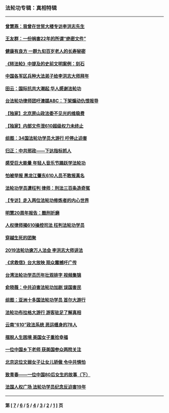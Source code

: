 ### 法轮功专辑：真相特辑
---
#### [曾慧燕：我曾在世贸大楼专访李洪志先生](../../pages/nf4389/n12898729.md?10030430) 
#### [王友群：一份祸害22年的所谓“绝密文件”](../../pages/nf4389/n12871750.md?10030430) 
#### [健康有良方 一群九旬百岁老人的长寿秘密](../../pages/nf4389/n12847475.md?10030430) 
#### [《转法轮》中提及的史前文明案例：刻石](../../pages/nf4389/n12758577.md?10030430) 
#### [中国各军区兵种大法弟子给李洪志大师拜年](../../pages/nf4389/n12750047.md?10030430) 
#### [田云：国际抗共大潮起 华人感谢法轮功](../../pages/nf4389/n12357708.md?10030430) 
#### [台法轮功律师团吁澳媒ABC：下架煽动仇恨报导](../../pages/nf4389/n12279917.md?10030430) 
#### [【独家】北京房山政法委不见光的维稳费](../../pages/nf4389/n12031979.md?10030430) 
#### [【独家】内部文件泄610超级权力未终止](../../pages/nf4389/n12023895.md?10030430) 
#### [组图：34国法轮功学员大游行 吁停止迫害](../../pages/nf4389/n11492658.md?10030430) 
#### [归正：中共邪政——下达指标抓人](../../pages/nf4389/n11474770.md?10030430) 
#### [感受巨大能量 年轻人音乐节踊跃学法轮功](../../pages/nf4389/n11441981.md?10030430) 
#### [怕被举报 黑龙江肇东610人员不敢报真名](../../pages/nf4389/n11436499.md?10030430) 
#### [法轮功学员遭枉判 律师：刑法三百条造奇冤](../../pages/nf4389/n11433943.md?10030430) 
#### [【专访】走入两位法轮功修炼者的内心世界](../../pages/nf4389/n11415623.md?10030430) 
#### [明慧20周年报告：酷刑折磨](../../pages/nf4389/n11387954.md?10030430) 
#### [人权律师揭610操控司法 枉判法轮功学员](../../pages/nf4389/n11313370.md?10030430) 
#### [穿越生死的团聚](../../pages/nf4389/n11258922.md?10030430) 
#### [2019法轮功逾万人法会 李洪志大师讲法](../../pages/nf4389/n11265303.md?10030430) 
#### [《求救信》台大放映 观众震撼吁广传](../../pages/nf4389/n10922251.md?10030430) 
#### [台湾法轮功学员历年壮观排字 视频集锦](../../pages/nf4389/n10878789.md?10030430) 
#### [俞晓薇：中共迫害法轮功加剧 误国害民](../../pages/nf4389/n10859260.md?10030430) 
#### [组图：亚洲十多国法轮功学员 首尔大游行](../../pages/nf4389/n10781149.md?10030430) 
#### [法轮功布拉格大游行 游客驻足了解真相](../../pages/nf4389/n10749360.md?10030430) 
#### [云南“610”政法系统 恶运缠身的78人](../../pages/nf4389/n10747534.md?10030430) 
#### [摆脱人生困境 美国女子重拾幸福](../../pages/nf4389/n10688678.md?10030430) 
#### [一位中国乡下老师 获美国参众两院关注](../../pages/nf4389/n10683927.md?10030430) 
#### [北京这位文弱女子让女儿骄傲 令中共惧怕](../../pages/nf4389/n10668341.md?10030430) 
#### [致青春——一位中国80后女生的故事（下）](../../pages/nf4389/n10642721.md?10030430) 
#### [法国人权广场 法轮功学员纪念反迫害19年](../../pages/nf4389/n10586601.md?10030430) 

---
#### 第 [ [7](./7.md?10030430) / [6](./6.md?10030430) / [5](./5.md?10030430) / [4](./4.md?10030430) / [3](./3.md?10030430) / [2](./2.md?10030430) / [1](./1.md?10030430) ] 页
